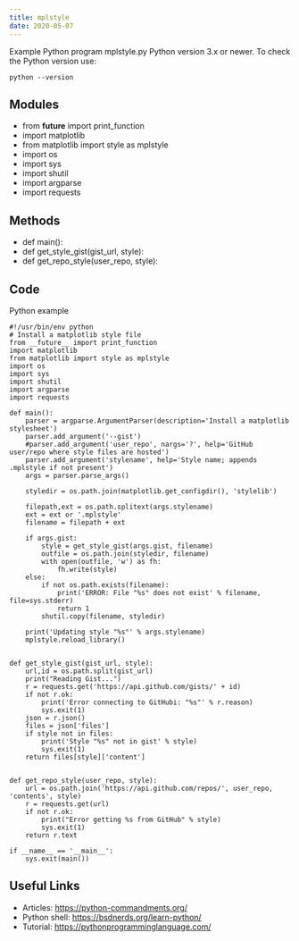 ```yaml
---
title: mplstyle
date: 2020-05-07
---
```

Example Python program mplstyle.py
Python version 3.x or newer.
To check the Python version use:

    python --version

## Modules

* from __future__ import print_function
* import matplotlib
* from matplotlib import style as mplstyle
* import os
* import sys
* import shutil
* import argparse
* import requests

## Methods

* def main():
* def get_style_gist(gist_url, style):
* def get_repo_style(user_repo, style):

## Code

Python example

    #!/usr/bin/env python
    # Install a matplotlib style file
    from __future__ import print_function
    import matplotlib
    from matplotlib import style as mplstyle
    import os
    import sys
    import shutil
    import argparse
    import requests
    
    def main():
        parser = argparse.ArgumentParser(description='Install a matplotlib stylesheet')
        parser.add_argument('--gist')
        #parser.add_argument('user_repo', nargs='?', help='GitHub user/repo where style files are hosted')
        parser.add_argument('stylename', help='Style name; appends .mplstyle if not present')
        args = parser.parse_args()
    
        styledir = os.path.join(matplotlib.get_configdir(), 'stylelib')
    
        filepath,ext = os.path.splitext(args.stylename)
        ext = ext or '.mplstyle'
        filename = filepath + ext
    
        if args.gist:
            style = get_style_gist(args.gist, filename)
            outfile = os.path.join(styledir, filename)
            with open(outfile, 'w') as fh:
                fh.write(style)
        else:
            if not os.path.exists(filename):
                print('ERROR: File "%s" does not exist' % filename, file=sys.stderr)
                return 1
            shutil.copy(filename, styledir)
    
        print('Updating style "%s"' % args.stylename)
        mplstyle.reload_library()
    
    
    def get_style_gist(gist_url, style):
        url,id = os.path.split(gist_url)
        print("Reading Gist...")
        r = requests.get('https://api.github.com/gists/' + id)
        if not r.ok:
            print('Error connecting to GitHubi: "%s"' % r.reason)
            sys.exit(1)
        json = r.json()
        files = json['files']
        if style not in files:
            print('Style "%s" not in gist' % style)
            sys.exit(1)
        return files[style]['content']
    
    
    def get_repo_style(user_repo, style):
        url = os.path.join('https://api.github.com/repos/', user_repo, 'contents', style)
        r = requests.get(url)
        if not r.ok:
            print("Error getting %s from GitHub" % style)
            sys.exit(1)
        return r.text
    
    if __name__ == '__main__':
        sys.exit(main())
    

## Useful Links

- Articles: https://python-commandments.org/
- Python shell: https://bsdnerds.org/learn-python/
- Tutorial: https://pythonprogramminglanguage.com/
